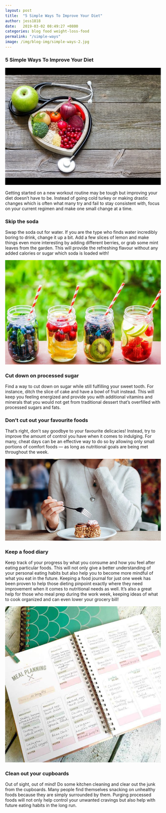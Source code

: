 ```yaml
---
layout: post
title:  "5 Simple Ways To Improve Your Diet"
author: jess1818
date:   2019-03-02 08:49:27 +0800
categories: blog food weight-loss-food
permalink: "/simple-ways"
image: /img/blog-img/simple-ways-2.jpg
---
```



### 5 Simple Ways To Improve Your Diet

![image](/img/blog-img/simple-ways-1.jpg "image-1")

Getting started on a new workout routine may be tough but improving your diet doesn’t have to be. Instead of going cold turkey or making drastic changes which is often what many try and fail to stay consistent with, focus on your current regimen and make one small change at a time.

### Skip the soda

Swap the soda out for water. If you are the type who finds water incredibly boring to drink, change it up a bit. Add a few slices of lemon and make things even more interesting by adding different berries, or grab some mint leaves from the garden. This will provide the refreshing flavour without any added calories or sugar which soda is loaded with!

![image](/img/blog-img/simple-ways-2.jpg "image-2")


### Cut down on processed sugar

Find a way to cut down on sugar while still fulfilling your sweet tooth. For instance, ditch the slice of cake and have a bowl of fruit instead. This will keep you feeling energized and provide you with additional vitamins and minerals that you would not get from traditional dessert that’s overfilled with processed sugars and fats.

### Don’t cut out your favourite foods

That’s right, don’t say goodbye to your favourite delicacies! Instead, try to improve the amount of control you have when it comes to indulging. For many, cheat days can be an effective way to do so by allowing only small portions of comfort foods — as long as nutritional goals are being met throughout the week.


![image](/img/blog-img/simple-ways-3.jpg "image-3")


### Keep a food diary

Keep track of your progress by what you consume and how you feel after eating particular foods. This will not only give a better understanding of your personal eating habits but also help you to become more mindful of what you eat in the future. Keeping a food journal for just one week has been proven to help those dieting pinpoint exactly where they need improvement when it comes to nutritional needs as well. It’s also a great help for those who meal prep during the work week, keeping ideas of what to cook organized and can even lower your grocery bill!

![image](/img/blog-img/simple-ways-4.jpg "image-4")


### Clean out your cupboards

Out of sight, out of mind! Do some kitchen cleaning and clear out the junk from the cupboards. Many people find themselves snacking on unhealthy foods because they are simply surrounded by them. Purging processed foods will not only help control your unwanted cravings but also help with future eating habits in the long run.
